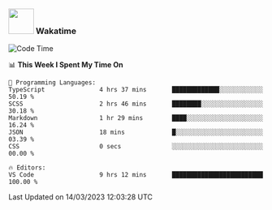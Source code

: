 ### <img src="https://media.giphy.com/media/VgCDAzcKvsR6OM0uWg/giphy.gif" width="50"> Wakatime

  <!--START_SECTION:waka-->
![Code Time](http://img.shields.io/badge/Code%20Time-1%2C313%20hrs%201%20min-blue)

📊 **This Week I Spent My Time On** 

```text
💬 Programming Languages: 
TypeScript               4 hrs 37 mins       █████████████░░░░░░░░░░░░   50.19 % 
SCSS                     2 hrs 46 mins       ████████░░░░░░░░░░░░░░░░░   30.18 % 
Markdown                 1 hr 29 mins        ████░░░░░░░░░░░░░░░░░░░░░   16.24 % 
JSON                     18 mins             █░░░░░░░░░░░░░░░░░░░░░░░░   03.39 % 
CSS                      0 secs              ░░░░░░░░░░░░░░░░░░░░░░░░░   00.00 % 

🔥 Editors: 
VS Code                  9 hrs 12 mins       █████████████████████████   100.00 % 
```


 Last Updated on 14/03/2023 12:03:28 UTC
<!--END_SECTION:waka-->
